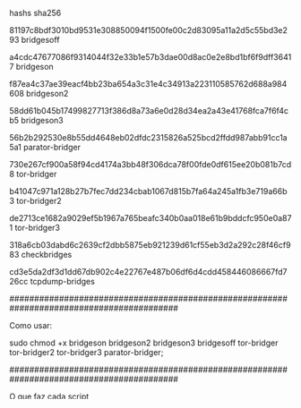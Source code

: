 hashs sha256

81197c8bdf3010bd9531e308850094f1500fe00c2d83095a11a2d5c55bd3e293  bridgesoff

a4cdc47677086f9314044f32e33b1e57b3dae00d8ac0e2e8bd1bf6f9dff36417  bridgeson

f87ea4c37ae39eacf4bb23ba654a3c31e4c34913a223110585762d688a984608  bridgeson2

58dd61b045b17499827713f386d8a73a6e0d28d34ea2a43e41768fca7f6f4cb5  bridgeson3

56b2b292530e8b55dd4648eb02dfdc2315826a525bcd2ffdd987abb91cc1a5a1  parator-bridger

730e267cf900a58f94cd4174a3bb48f306dca78f00fde0df615ee20b081b7cd8  tor-bridger

b41047c971a128b27b7fec7dd234cbab1067d815b7fa64a245a1fb3e719a66b3  tor-bridger2

de2713ce1682a9029ef5b1967a765beafc340b0aa018e61b9bddcfc950e0a871  tor-bridger3

318a6cb03dabd6c2639cf2dbb5875eb921239d61cf55eb3d2a292c28f46cf983  checkbridges

cd3e5da2df3d1dd67db902c4e22767e487b06df6d4cdd458446086667fd726cc  tcpdump-bridges



##########################################################################################

Como usar:

sudo chmod +x bridgeson bridgeson2 bridgeson3 bridgesoff tor-bridger tor-bridger2 tor-bridger3 parator-bridger;


##########################################################################################

O que faz cada script

bridgeson -> Cadastra um bridge no arquivo /etc/tor/torrc do tor hidden service

bridgeson2 -> Cadastra duas bridges no arquivo /etc/tor/torrc do tor hidden service

bridgeson3 -> Cadastra três bridges no arquivo /etc/tor/torrc do tor hidden service

bridgesoff ->  Remove as bridges e retorna dados do arquivo original no arquivo /etc/tor/torrc do tor hidden service

tor-bridger -> Roteia todo o tráfego da máquina pelo tor hidden service e cadastra 1 bridge no arquivo /etc/tor/torrc do tor hidden service

tor-bridger2 -> Roteia todo o tráfego da máquina pelo tor hidden service e cadastra 2 bridges no arquivo /etc/tor/torrc do tor hidden service 

tor-bridger3 -> Roteia todo o tráfego da máquina pelo tor hidden service e cadastra 3 bridges no arquivo /etc/tor/torrc do tor hidden service 

parator-bridger -> Remove as bridges do torrc, apaga regras iptables para rotear todo o tráfego da máquina!



##########################################################################################
Execução, copie para o /bin

navegue até a pasta com os scripts e:

sudo cp -r bridgeson bridgeson2 bridgeson3 bridgesoff tor-bridger tor-bridger2 tor-bridger3 parator-bridger /bin;

De qualquer lugar do terminal, basta digitar os comandos:

sudo tor-bridger

Ou navegue até a pasta com os scritps e, por exemplo

sudo ./script_desejado

sudo ./tor-bridger3


##########################################################################################

ALERTA:

Para manter aumentar a chance de anonimidade plena, é preciso usar a técnica de mac spoofing de fabricantes, visite meu site para aprender!



##########################################################################################



REQUISITO: OBFS4PROXY

***Instalação obfs4proxy para rotear usar as bridges no tor hidden service no Linux Debian

via apt e pacote .deb do site oficial Debian

https://packages.debian.org/buster/amd64/obfs4proxy/

***via apt


sudo echo "deb http://security.debian.org/debian-security buster/updates main" >> /etc/apt/sources.list; 


sudo apt update -y;


sudo apt install obfs4proxy -y;



***via .deb


http://security.debian.org/debian-security/pool/updates/main/o/obfs4proxy/



***Instalação



sudo dpkg -i obfs4proxy_0.0.7-4+deb10u1_amd64.deb;



#remover se precisar:



dpkg --list;


dpkg --list | grep obfs4proxy;



sudo dpkg --remove nome-do-pacote;


sudo dpkg --purge nome-do-pacote;


sudo apt-get install -f;


##########################################################################################


CHECAR SE BRIDGES ESTÃO CONECTADAS


chmod +x checkbridges

Executar: 

./checkbridges

ou

cp -r checkbridges /bin


E bastará digitar checkbridges de qualquer localização do terminal.


Coloque o número da bridge (somente o ip), e o programará filtrará e indicará as conexões ativas.


Ele usa programas nativos do linux como /proc/net/nf_conntrack, lsof e ss!

Para rastrear com o tcpdump, use o script tcpdump-bridges!

chmod +x tcpdump-bridges

./tcpdump-bridges

Adicione o número da bridge para rastrear as conexões!







##########################################################################################




Doe monero para nos ajudar: 87JGuuwXzoMGwQAcSD7cvS7D7iacPpN2f5bVqETbUvCgdEmrPZa12gh5DSiKKRgdU7c5n5x1UvZLj8PQ7AAJSso5CQxgjak


Página oficial de segurança digital:


https://traderprofissional.com.br/seguranca-digital.aspx


Vídeo tutorial youtube do Tor-bridger
https://www.youtube.com/watch?v=piYLFIug6ho&t=3573s




